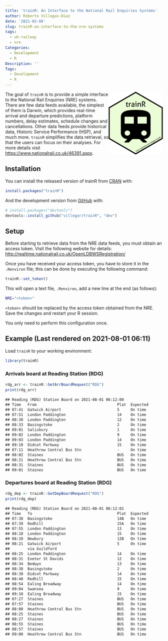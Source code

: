 ```yaml
---
title: 'trainR: An Interface to the National Rail Enquiries Systems'
author: Roberto Villegas-Diaz
date: '2021-02-08'
slug: trainR-an-interface-to-the-nre-systems
tags:
  - uk-railway
  - nre
Categories:
  - Development
  - R
Description: ''
Tags:
  - Development
  - R
---
```


<img src="https://raw.githubusercontent.com/villegar/trainR/main/inst/images/logo.png" alt="logo" align="right" height=200px/>

The goal of `trainR` is to provide a simple interface to the 
National Rail Enquiries (NRE) systems. There are few data feeds 
available, the simplest of them is Darwin, which provides real-time 
arrival and departure predictions, platform numbers, delay estimates, 
schedule changes and cancellations. Other data feeds provide historical 
data, Historic Service Performance (HSP), and much more. `trainR` 
simplifies the data retrieval, so that the users can focus on their 
analyses. For more details visit 
https://www.nationalrail.co.uk/46391.aspx.

## Installation

You can install the released version of trainR from [CRAN](https://CRAN.R-project.org) with:

``` r
install.packages("trainR")
```

And the development version from [GitHub](https://github.com/) with:

``` r
# install.packages("devtools")
devtools::install_github("villegar/trainR", "dev")
```

## Setup
Before starting to retrieve data from the NRE data feeds, you must obtain an access token. 
Visit the following website for details: http://realtime.nationalrail.co.uk/OpenLDBWSRegistration/

Once you have received your access token, you have to store it in the `.Renviron` file; this can be 
done by executing the following command:


```r
trainR::set_token()
```

This will open a text file, `.Renviron`, add a new line at the end (as follows):

```bash
NRE="<token>"
```

`<token>` should be replaced by the access token obtained from the NRE. Save the changes and restart 
your R session.

You only need to perform this configuration once.

## Example (Last rendered on 2021-08-01 06:11)

Load `trainR` to your working environment:

```r
library(trainR)
```

### Arrivals board at Reading Station (RDG)


```r
rdg_arr <- trainR::GetArrBoardRequest("RDG")
print(rdg_arr)
```

```
## Reading (RDG) Station Board on 2021-08-01 06:12:00
## Time   From                                    Plat  Expected
## 07:41  Gatwick Airport                         5     On time
## 07:51  London Paddington                       14    On time
## 08:30  London Paddington                       12    On time
## 08:33  Basingstoke                             2     On time
## 09:01  Salisbury                               1     On time
## 09:02  London Paddington                       9     On time
## 09:03  London Paddington                       14    On time
## 09:10  Didcot Parkway                          15    On time
## 07:11  Heathrow Central Bus Stn                -     On time
## 08:02  Staines                                 BUS   On time
## 08:21  Heathrow Central Bus Stn                BUS   On time
## 08:31  Staines                                 BUS   On time
## 09:01  Staines                                 BUS   On time
```

### Departures board at Reading Station (RDG)


```r
rdg_dep <- trainR::GetDepBoardRequest("RDG")
print(rdg_dep)
```

```
## Reading (RDG) Station Board on 2021-08-01 06:12:02
## Time   To                                      Plat  Expected
## 07:38  Basingstoke                             14B   On time
## 07:39  Redhill                                 15A   On time
## 07:55  London Paddington                       13    On time
## 08:10  London Paddington                       15    On time
## 08:10  Newbury                                 12B   On time
## 08:21  Gatwick Airport                         5     On time
##        via Guildford                           
## 08:25  London Paddington                       14    On time
## 08:31  Exeter St Davids                        12    On time
## 08:34  Bedwyn                                  13    On time
## 08:38  Basingstoke                             2     On time
## 08:38  Didcot Parkway                          14    On time
## 08:40  Redhill                                 15    On time
## 08:54  Ealing Broadway                         14    On time
## 09:04  Swansea                                 9     On time
## 09:10  Ealing Broadway                         15    On time
## 07:27  Staines                                 BUS   On time
## 07:57  Staines                                 BUS   On time
## 08:00  Heathrow Central Bus Stn                BUS   On time
## 08:25  Staines                                 BUS   On time
## 08:27  Staines                                 BUS   On time
## 08:55  Staines                                 BUS   On time
## 08:57  Staines                                 BUS   On time
## 09:00  Heathrow Central Bus Stn                BUS   On time
```
